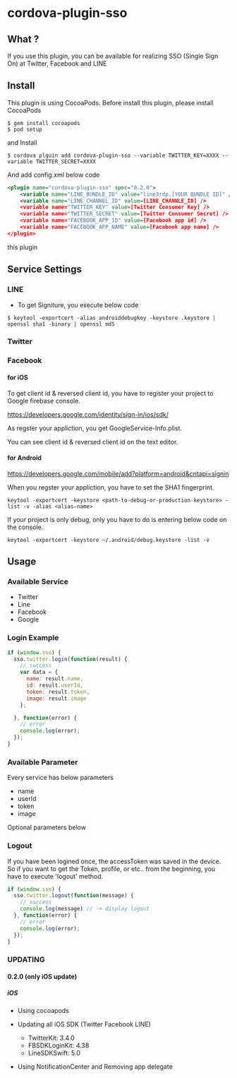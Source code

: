 # cordova-plugin-sso


## What ?

If you use this plugin, you can be available for realizing SSO (Single Sign On) at Twitter, Facebook and LINE

## Install

This plugin is using CocoaPods.
Before install this plugin, please install CocoaPods

```
$ gem install cocoapods
$ pod setup
```

and Install 

```
$ cordova plguin add cordova-plugin-sso --variable TWITTER_KEY=XXXX --variable TWITTER_SECRET=XXXX
```

And add config.xml below code

```xml
<plugin name="cordova-plugin-sso" spec="0.2.0">
    <variable name="LINE_BUNDLE_ID" value="line3rdp.[YOUR BUNDLE ID]" />
    <variable name="LINE_CHANNEL_ID" value=[LINE_CHANNLE_ID] />
    <variable name="TWITTER_KEY" value=[Twitter Consumer Key] />
    <variable name="TWITTER_SECRET" value=[Twitter Consumer Secret] />
    <variable name="FACEBOOK_APP_ID" value=[Facebook app id] />
    <variable name="FACEBOOK_APP_NAME" value=[Facebook app name] />
</plugin>

```

this plugin

## Service Settings 

### LINE

- To get Signiture, you execute below code

```
$ keytool -exportcert -alias androiddebugkey -keystore .keystore | openssl sha1 -binary | openssl md5
```

### Twitter

### Facebook


#### for iOS

To get client id & reversed client id, you have to register your project to Google firebase console.

https://developers.google.com/identity/sign-in/ios/sdk/

As regster your appliction, you get GoogleService-Info.plist.

You can see client id & reversed client id on the text editor.


#### for Android

https://developers.google.com/mobile/add?platform=android&cntapi=signin

When you regster your appliction, you have to set the SHA1 fingerprint.

`keytool -exportcert -keystore <path-to-debug-or-production-keystore> -list -v -alias <alias-name>`

If your project is only debug, only you have to do is entering below code on the console.

`keytool -exportcert -keystore ~/.android/debug.keystore -list -v`



## Usage



### Available Service

- Twitter
- Line
- Facebook
- Google

### Login Example

```javascript
if (window.sso) {
  sso.twitter.login(function(result) {
    // success
    var data = {
      name: result.name,
      id: result.userId,
      token: result.token,
      image: result.image
    };

  }, function(error) {
    // error
    console.log(error);
  });
}
```

### Available Parameter


Every service has below parameters

- name 
- userId
- token
- image


Optional parameters below

### Logout

If you have been logined once, the accessToken was saved in the device.
So if you want to get the Token, profile, or etc.. from the beginning, you have to execute 'logout' method.


```javascript
if (window.sso) {
  sso.twitter.logout(function(message) {
    // success
    console.log(message) // -> display logout
  }, function(error) {
    // error
    console.log(error);
  });
}
```

### UPDATING

#### 0.2.0 (only iOS update)

##### iOS

- Using cocoapods
- Updating all iOS SDK (Twitter Facebook LINE) 
  - TwitterKit:  3.4.0
  - FBSDKLoginKit: 4.38
  - LineSDKSwift:  5.0

- Using NotificationCenter and Removing app delegate
